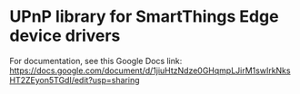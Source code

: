 # UPnP library for SmartThings Edge device drivers

For documentation, see this Google Docs link: https://docs.google.com/document/d/1jiuHtzNdze0GHqmpLJirM1swIrkNksHT2ZEyon5TGdI/edit?usp=sharing
